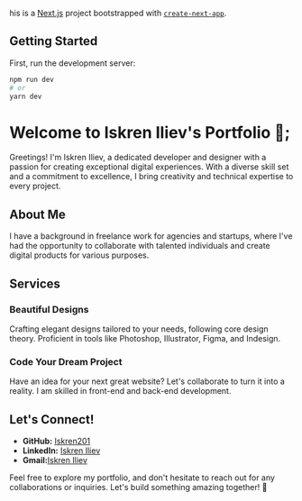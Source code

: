 his is a [Next.js](https://nextjs.org/) project bootstrapped with [`create-next-app`](https://github.com/vercel/next.js/tree/canary/packages/create-next-app).

## Getting Started

First, run the development server:

```bash
npm run dev
# or
yarn dev
```

# Welcome to Iskren Iliev's Portfolio 👋;

Greetings! I'm Iskren Iliev, a dedicated developer and designer with a passion for creating exceptional digital experiences. With a diverse skill set and a commitment to excellence, I bring creativity and technical expertise to every project.

## About Me

I have a background in freelance work for agencies and startups, where I've had the opportunity to collaborate with talented individuals and create digital products for various purposes.

## Services

### Beautiful Designs

Crafting elegant designs tailored to your needs, following core design theory. Proficient in tools like Photoshop, Illustrator, Figma, and Indesign.

### Code Your Dream Project

Have an idea for your next great website? Let's collaborate to turn it into a reality. I am skilled in front-end and back-end development.

## Let's Connect!

- **GitHub:** [Iskren201](https://github.com/Iskren201)
- **LinkedIn:** [Iskren Iliev](https://www.linkedin.com/in/iskren-iliev-31a809257/)
- **Gmail:**[Iskren Iliev](iskren201@gmail.com)

Feel free to explore my portfolio, and don't hesitate to reach out for any collaborations or inquiries. Let's build something amazing together! 🚀
